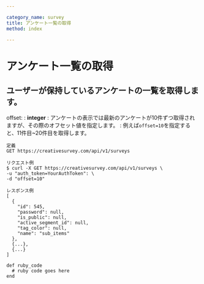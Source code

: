 ```yaml
---

category_name: survey
title: アンケート一覧の取得
method: index

---
```


# アンケート一覧の取得

## ユーザーが保持しているアンケートの一覧を取得します。

offset:
: __integer__
: アンケートの表示では最新のアンケートが10件ずつ取得されますが、その際のオフセット値を指定します。
: 例えば`offset=10`を指定すると、11件目~20件目を取得します。

~~~
定義
GET https://creativesurvey.com/api/v1/surveys

リクエスト例
$ curl -X GET https://creativesurvey.com/api/v1/surveys \
-u "auth_token=YourAuthToken": \
-d "offset=10"

レスポンス例
[
  {
    "id": 545,
    "password": null,
    "is_public": null,
    "active_segment_id": null,
    "tag_color": null,
    "name": "sub_items"
  },
  {...},
  {...}
]
~~~

~~~
def ruby_code
  # ruby code goes here
end
~~~

